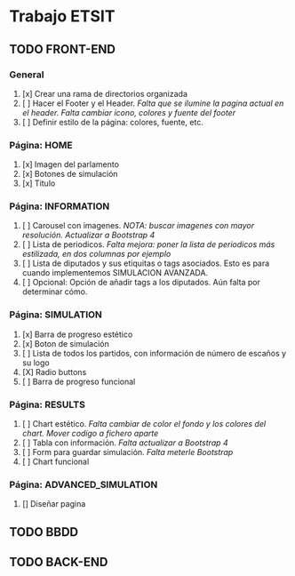 # Trabajo ETSIT

## TODO FRONT-END

### General

1. [x] Crear una rama de directorios organizada
2. [ ] Hacer el Footer y el Header. _Falta que se ilumine la pagina actual en el header. Falta cambiar icono, colores y fuente del footer_
3. [ ] Definir estilo de la página: colores, fuente, etc.

### Página: HOME

1. [x] Imagen del parlamento
2. [x] Botones de simulación
3. [x] Titulo

### Página: INFORMATION

1. [ ] Carousel con imagenes. _NOTA: buscar imagenes con mayor resolución. Actualizar a Bootstrap 4_
2. [ ] Lista de periodicos. _Falta mejora: poner la lista de periodicos más estilizada, en dos columnas por ejemplo_
3. [ ] Lista de diputados y sus etiquitas o tags asociados. Esto es para cuando implementemos SIMULACION AVANZADA.
4. [ ] Opcional: Opción de añadir tags a los diputados. Aún falta por determinar cómo.

### Página: SIMULATION

1. [x] Barra de progreso estético
2. [x] Boton de simulación
3. [ ] Lista de todos los partidos, con información de número de escaños y su logo
4. [X] Radio buttons
5. [ ] Barra de progreso funcional

### Página: RESULTS

1. [ ] Chart estético. _Falta cambiar de color el fondo y los colores del chart. Mover codigo a fichero aparte_
2. [ ] Tabla con información. _Falta actualizar a Bootstrap 4_
3. [ ] Form para guardar simulación. _Falta meterle Bootstrap_
4. [ ] Chart funcional

### Página: ADVANCED_SIMULATION

1. [] Diseñar pagina

## TODO BBDD

## TODO BACK-END
